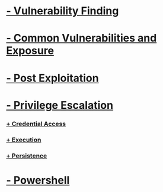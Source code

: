 #  [- Vulnerability Finding](https://github.com/sarathlalup/Cyber-security/tree/master/Windows%20Exploitaion/03.Vulnerability%20Finding)

#   [- Common Vulnerabilities and Exposure](https://github.com/sarathlalup/Cyber-security/blob/master/Windows%20Exploitaion/Common%20Vulnerabilities%20and%20Exposure.md)

#  [- Post Exploitation](https://github.com/sarathlalup/Cyber-security/tree/master/Windows%20Exploitaion/Post%20Exploitaion)

#  [- Privilege Escalation](https://github.com/sarathlalup/Cyber-security/tree/master/Windows%20Exploitaion/Privilege%20escalation)

   ### [    + Credential Access](https://github.com/sarathlalup/Cyber-security/tree/master/Windows%20Exploitaion/Credential%20Access)
   ### [    + Execution](https://github.com/sarathlalup/Cyber-security/tree/master/Windows%20Exploitaion/Execution)
   
   ### [    + Persistence](https://github.com/sarathlalup/Cyber-security/tree/master/Windows%20Exploitaion/Persistence)
   
#   [- Powershell](https://github.com/sarathlalup/Cyber-security/tree/master/Windows%20Exploitaion/Powershell)
